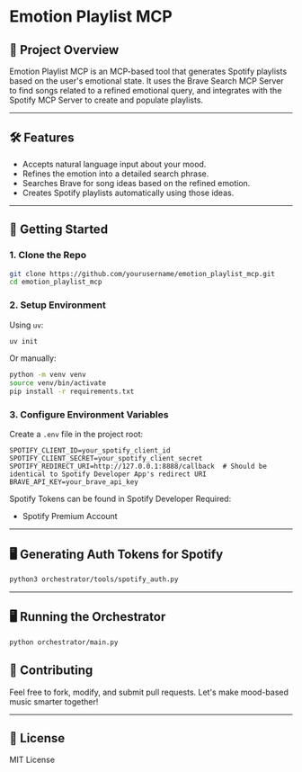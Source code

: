 

# Emotion Playlist MCP

## 🎯 Project Overview

Emotion Playlist MCP is an MCP-based tool that generates Spotify playlists based on the user's emotional state. It uses the Brave Search MCP Server to find songs related to a refined emotional query, and integrates with the Spotify MCP Server to create and populate playlists.

---

## 🛠 Features

- Accepts natural language input about your mood.
- Refines the emotion into a detailed search phrase.
- Searches Brave for song ideas based on the refined emotion.
- Creates Spotify playlists automatically using those ideas.

---

## 🚀 Getting Started

### 1. Clone the Repo
```bash
git clone https://github.com/yourusername/emotion_playlist_mcp.git
cd emotion_playlist_mcp
```

### 2. Setup Environment

Using `uv`:
```bash
uv init
```

Or manually:
```bash
python -m venv venv
source venv/bin/activate
pip install -r requirements.txt
```

### 3. Configure Environment Variables
Create a `.env` file in the project root:

```
SPOTIFY_CLIENT_ID=your_spotify_client_id
SPOTIFY_CLIENT_SECRET=your_spotify_client_secret
SPOTIFY_REDIRECT_URI=http://127.0.0.1:8888/callback  # Should be identical to Spotify Developer App's redirect URI
BRAVE_API_KEY=your_brave_api_key
```
Spotify Tokens can be found in Spotify Developer
Required:
- Spotify Premium Account

---

## 🖥 Generating Auth Tokens for Spotify

```bash
python3 orchestrator/tools/spotify_auth.py
```

---

## 🖥 Running the Orchestrator

```bash
python orchestrator/main.py
```

## 🤝 Contributing

Feel free to fork, modify, and submit pull requests. Let's make mood-based music smarter together!

---

## 📄 License

MIT License